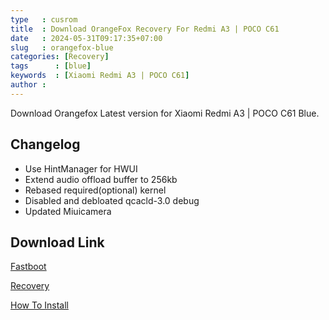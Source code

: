 ```yaml
---
type   : cusrom
title  : Download OrangeFox Recovery For Redmi A3 | POCO C61
date   : 2024-05-31T09:17:35+07:00
slug   : orangefox-blue
categories: [Recovery]
tags      : [blue]
keywords  : [Xiaomi Redmi A3 | POCO C61]
author : 
---
```


Download Orangefox Latest version for Xiaomi Redmi A3 | POCO C61 Blue.

## Changelog
- Use HintManager for HWUI
- Extend audio offload buffer to 256kb
- Rebased required(optional) kernel
- Disabled and debloated qcacld-3.0 debug
- Updated Miuicamera

## Download Link
[Fastboot](https://sourceforge.net/projects/sheshu/files/sky/OrangeFox/OrangeFox-Unofficial-sky_22_10_2023.img/download)

[Recovery](/)

[How To Install](https://wiki.orangefox.tech/en/guides/installing_orangefox)

